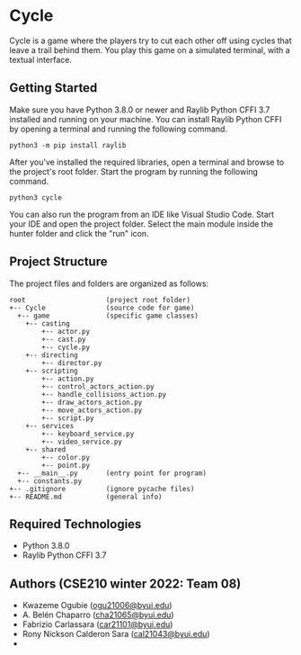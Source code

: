 # Cycle

Cycle is a game where the players try to cut each other off using cycles that leave a trail behind them. You play this game 
on a simulated terminal, with a textual interface.

## Getting Started

Make sure you have Python 3.8.0 or newer and Raylib Python CFFI 3.7 installed and running on your machine. You can install Raylib Python CFFI by opening a terminal and running the following command.

```
python3 -m pip install raylib
```

After you've installed the required libraries, open a terminal and browse to the project's root folder. Start the program by running the following command.

```
python3 cycle
```
You can also run the program from an IDE like Visual Studio Code. Start your IDE and open the 
project folder. Select the main module inside the hunter folder and click the "run" icon.

## Project Structure

The project files and folders are organized as follows:

```
root                    (project root folder)
+-- Cycle               (source code for game)
  +-- game              (specific game classes)
    +-- casting
        +-- actor.py
        +-- cast.py
        +-- cycle.py
    +-- directing   
        +-- director.py
    +-- scripting
        +-- action.py
        +-- control_actors_action.py
        +-- handle_collisions_action.py
        +-- draw_actors_action.py
        +-- move_actors_action.py
        +-- script.py
    +-- services
        +-- keyboard_service.py
        +-- video_service.py
    +-- shared   
        +-- color.py
        +-- point.py
  +-- __main__.py       (entry point for program)
  +-- constants.py
+-- .gitignore          (ignore pycache files)
+-- README.md           (general info)
```

## Required Technologies

* Python 3.8.0
* Raylib Python CFFI 3.7

## Authors (CSE210 winter 2022: Team 08)

* Kwazeme Ogubie (ogu21006@byui.edu)
* A. Belén Chaparro (cha21065@byui.edu)
* Fabrizio Carlassara (car21101@byui.edu)
* Rony Nickson Calderon Sara (cal21043@byui.edu)
* 
